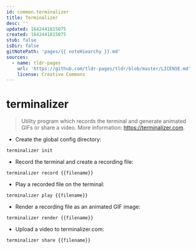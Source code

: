 ```yaml
---
id: common.terminalizer
title: Terminalizer
desc: ''
updated: 1642441815075
created: 1642441815075
stub: false
isDir: false
gitNotePath: 'pages/{{ noteHiearchy }}.md'
sources:
  - name: tldr-pages
    url: 'https://github.com/tldr-pages/tldr/blob/master/LICENSE.md'
    license: Creative Commons
---
```

# terminalizer

> Utility program which records the terminal and generate animated GIFs or share a video.
> More information: <https://terminalizer.com>.

- Create the global config directory:

`terminalizer init`

- Record the terminal and create a recording file:

`terminalizer record {{filename}}`

- Play a recorded file on the terminal:

`terminalizer play {{filename}}`

- Render a recording file as an animated GIF image:

`terminalizer render {{filename}}`

- Upload a video to terminalizer.com:

`terminalizer share {{filename}}`

